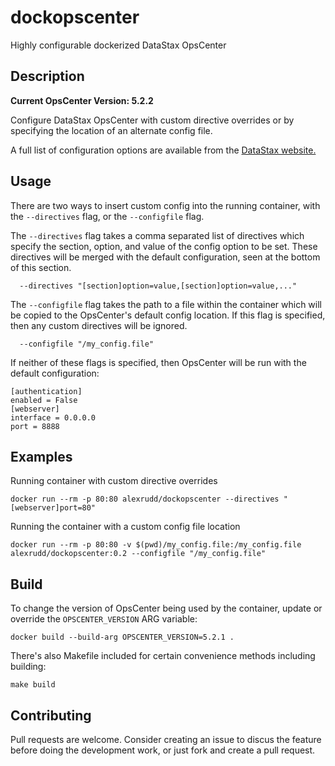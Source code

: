 # dockopscenter
Highly configurable dockerized DataStax OpsCenter

## Description
**Current OpsCenter Version: 5.2.2**

Configure DataStax OpsCenter with custom directive overrides or by specifying the location of an alternate config file.

A full list of configuration options are available from the [DataStax website.](https://docs.datastax.com/en/opscenter/5.1/opsc/configure/opscConfigProps_r.html)

## Usage

There are two ways to insert custom config into the running container, with the `--directives` flag, or the `--configfile` flag.

The `--directives` flag takes a comma separated list of directives which specify the section, option, and value of the config option to be set. These directives will be merged with the default configuration, seen at the bottom of this section.

```
  --directives "[section]option=value,[section]option=value,..."
```

The `--configfile` flag takes the path to a file within the container which will be copied to the OpsCenter's default config location. If this flag is specified, then any custom directives will be ignored.

```
  --configfile "/my_config.file"
```

If neither of these flags is specified, then OpsCenter will be run with the default configuration:
```
[authentication]
enabled = False
[webserver]
interface = 0.0.0.0
port = 8888
```

## Examples

Running container with custom directive overrides

```
docker run --rm -p 80:80 alexrudd/dockopscenter --directives "[webserver]port=80"
```

Running the container with a custom config file location

```
docker run --rm -p 80:80 -v $(pwd)/my_config.file:/my_config.file alexrudd/dockopscenter:0.2 --configfile "/my_config.file"
```

## Build

To change the version of OpsCenter being used by the container, update or override the `OPSCENTER_VERSION` ARG variable:

```
docker build --build-arg OPSCENTER_VERSION=5.2.1 .
```

There's also Makefile included for certain convenience methods including building:

```
make build
```

## Contributing

Pull requests are welcome. Consider creating an issue to discus the feature before doing the development work, or just fork and create a pull request.
